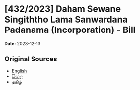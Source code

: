 # [432/2023] Daham Sewane Singiththo Lama Sanwardana Padanama (Incorporation) - Bill

**Date:** 2023-12-13

## Original Sources

- [English](https://documents.gov.lk/view/bills/2023/12/432-2023_E.pdf)
- [සිංහල](https://documents.gov.lk/view/bills/2023/12/432-2023_S.pdf)
- [தமிழ்](https://documents.gov.lk/view/bills/2023/12/432-2023_T.pdf)
